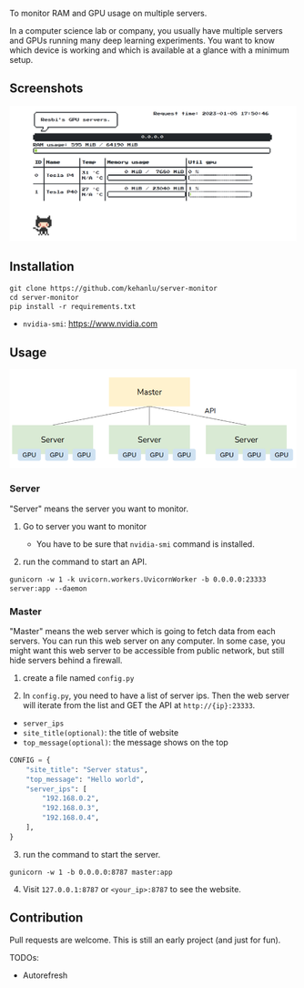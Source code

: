 To monitor RAM and GPU usage on multiple servers. 

In a computer science lab or company, you usually have multiple servers and GPUs running many deep learning experiments. You want to know which device is working and which is available at a glance with a minimum setup.

## Screenshots

![](images/DeepinScreenshot_select-area_20230105175202.png)

## Installation

```shell
git clone https://github.com/kehanlu/server-monitor
cd server-monitor
pip install -r requirements.txt
```

- `nvidia-smi`: https://www.nvidia.com


## Usage

![](images/2021-02-04-04-53-08.png)

### Server

"Server" means the server you want to monitor.

1. Go to server you want to monitor
    - You have to be sure that `nvidia-smi` command is installed.

2. run the command to start an API.

```shell
gunicorn -w 1 -k uvicorn.workers.UvicornWorker -b 0.0.0.0:23333 server:app --daemon
```

### Master

"Master" means the web server which is going to fetch data from each servers. You can run this web server on any computer. In some case, you might want this web server to be accessible from public network, but still hide servers behind a firewall.

1. create a file named `config.py`

2. In `config.py`, you need to have a list of server ips. Then the web server will iterate from the list and GET the API at `http://{ip}:23333`.

- `server_ips`
- `site_title(optional)`: the title of website
- `top_message(optional)`: the message shows on the top

```python
CONFIG = {
    "site_title": "Server status",
    "top_message": "Hello world",
    "server_ips": [
        "192.168.0.2",
        "192.168.0.3",
        "192.168.0.4",
    ],
}

```

3. run the command to start the server.

```shell
gunicorn -w 1 -b 0.0.0.0:8787 master:app
```

4. Visit `127.0.0.1:8787` or `<your_ip>:8787` to see the website.

## Contribution

Pull requests are welcome. This is still an early project (and just for fun).

TODOs:

- Autorefresh
